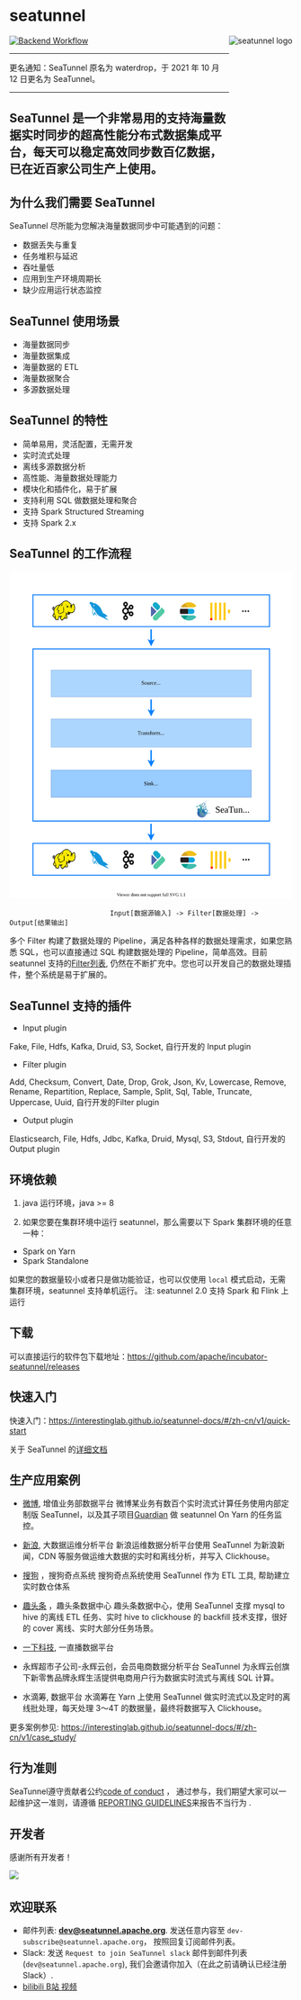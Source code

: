 # seatunnel

<img src="https://seatunnel.apache.org/image/logo.png" alt="seatunnel logo" height="200px" align="right" />

[![Backend Workflow](https://github.com/apache/incubator-seatunnel/actions/workflows/backend.yml/badge.svg?branch=dev)](https://github.com/apache/incubator-seatunnel/actions/workflows/backend.yml)


---

更名通知：SeaTunnel 原名为 waterdrop，于 2021 年 10 月 12 日更名为 SeaTunnel。

---

SeaTunnel 是一个非常易用的支持海量数据实时同步的超高性能分布式数据集成平台，每天可以稳定高效同步数百亿数据，已在近百家公司生产上使用。
---

## 为什么我们需要 SeaTunnel

SeaTunnel 尽所能为您解决海量数据同步中可能遇到的问题：

* 数据丢失与重复
* 任务堆积与延迟
* 吞吐量低
* 应用到生产环境周期长
* 缺少应用运行状态监控

## SeaTunnel 使用场景

* 海量数据同步
* 海量数据集成
* 海量数据的 ETL
* 海量数据聚合
* 多源数据处理

## SeaTunnel 的特性

* 简单易用，灵活配置，无需开发
* 实时流式处理
* 离线多源数据分析
* 高性能、海量数据处理能力
* 模块化和插件化，易于扩展
* 支持利用 SQL 做数据处理和聚合
* 支持 Spark Structured Streaming
* 支持 Spark 2.x

## SeaTunnel 的工作流程

![seatunnel-workflow.svg](https://github.com/apache/incubator-seatunnel-website/blob/main/static/image/seatunnel-workflow.svg)

```
                         Input[数据源输入] -> Filter[数据处理] -> Output[结果输出]
```

多个 Filter 构建了数据处理的 Pipeline，满足各种各样的数据处理需求，如果您熟悉 SQL，也可以直接通过 SQL 构建数据处理的 Pipeline，简单高效。目前 seatunnel
支持的[Filter列表](https://interestinglab.github.io/seatunnel-docs/#/zh-cn/v1/configuration/filter-plugin),
仍然在不断扩充中。您也可以开发自己的数据处理插件，整个系统是易于扩展的。

## SeaTunnel 支持的插件

* Input plugin

Fake, File, Hdfs, Kafka, Druid, S3, Socket, 自行开发的 Input plugin

* Filter plugin

Add, Checksum, Convert, Date, Drop, Grok, Json, Kv, Lowercase, Remove, Rename, Repartition, Replace, Sample, Split, Sql,
Table, Truncate, Uppercase, Uuid, 自行开发的Filter plugin

* Output plugin

Elasticsearch, File, Hdfs, Jdbc, Kafka, Druid, Mysql, S3, Stdout, 自行开发的 Output plugin

## 环境依赖

1. java 运行环境，java >= 8

2. 如果您要在集群环境中运行 seatunnel，那么需要以下 Spark 集群环境的任意一种：

* Spark on Yarn
* Spark Standalone

如果您的数据量较小或者只是做功能验证，也可以仅使用 `local` 模式启动，无需集群环境，seatunnel 支持单机运行。 注: seatunnel 2.0 支持 Spark 和 Flink 上运行

## 下载

可以直接运行的软件包下载地址：https://github.com/apache/incubator-seatunnel/releases

## 快速入门

快速入门：https://interestinglab.github.io/seatunnel-docs/#/zh-cn/v1/quick-start

关于 SeaTunnel 的[详细文档](https://interestinglab.github.io/seatunnel-docs/)

## 生产应用案例

* [微博](https://weibo.com), 增值业务部数据平台 微博某业务有数百个实时流式计算任务使用内部定制版
  SeaTunnel，以及其子项目[Guardian](https://github.com/InterestingLab/guardian) 做 seatunnel On Yarn 的任务监控。

* [新浪](http://www.sina.com.cn/), 大数据运维分析平台 新浪运维数据分析平台使用 SeaTunnel 为新浪新闻，CDN 等服务做运维大数据的实时和离线分析，并写入 Clickhouse。

* [搜狗](http://sogou.com/) ，搜狗奇点系统 搜狗奇点系统使用 SeaTunnel 作为 ETL 工具, 帮助建立实时数仓体系

* [趣头条](https://www.qutoutiao.net/) ，趣头条数据中心 趣头条数据中心，使用 SeaTunnel 支撑 mysql to hive 的离线 ETL 任务、实时 hive to clickhouse 的
  backfill 技术支撑，很好的 cover 离线、实时大部分任务场景。

* [一下科技](https://www.yixia.com/), 一直播数据平台
* 永辉超市子公司-永辉云创，会员电商数据分析平台 SeaTunnel 为永辉云创旗下新零售品牌永辉生活提供电商用户行为数据实时流式与离线 SQL 计算。

* 水滴筹, 数据平台 水滴筹在 Yarn 上使用 SeaTunnel 做实时流式以及定时的离线批处理，每天处理 3～4T 的数据量，最终将数据写入 Clickhouse。

更多案例参见: https://interestinglab.github.io/seatunnel-docs/#/zh-cn/v1/case_study/

## 行为准则

SeaTunnel遵守贡献者公约[code of conduct](https://www.apache.org/foundation/policies/conduct) ，
通过参与，我们期望大家可以一起维护这一准则，请遵循 [REPORTING GUIDELINES](https://www.apache.org/foundation/policies/conduct#reporting-guidelines)来报告不当行为
.

## 开发者

感谢所有开发者！

[![](https://opencollective.com/seatunnel/contributors.svg?width=666)](https://github.com/apache/incubator-seatunnel/graphs/contributors)


## 欢迎联系

* 邮件列表: **dev@seatunnel.apache.org**. 发送任意内容至 `dev-subscribe@seatunnel.apache.org`， 按照回复订阅邮件列表。
* Slack: 发送 `Request to join SeaTunnel slack` 邮件到邮件列表 (`dev@seatunnel.apache.org`), 我们会邀请你加入（在此之前请确认已经注册Slack）.
* [bilibili B站 视频](https://space.bilibili.com/1542095008)
